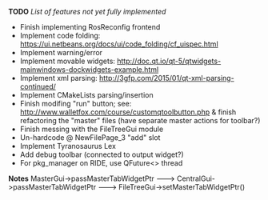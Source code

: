 **TODO**
*List of features not yet fully implemented*


- Finish implementing RosReconfig frontend
- Implement code folding: https://ui.netbeans.org/docs/ui/code_folding/cf_uispec.html
- Implement warning/error
- Implement movable widgets: http://doc.qt.io/qt-5/qtwidgets-mainwindows-dockwidgets-example.html
- Implement xml parsing: http://3gfp.com/2015/01/qt-xml-parsing-continued/
- Implement CMakeLists parsing/insertion
- Finish modifing "run" button; see: http://www.walletfox.com/course/customqtoolbutton.php
& finish refactoring the "master" files (have separate master actions for toolbar?)
- Finish messing with the FileTreeGui module
- Un-hardcode @ NewFilePage_3 "add" slot
- Implement Tyranosaurus Lex
- Add debug toolbar (connected to output widget?)
- For pkg_manager on RIDE, use QFuture<> thread



**Notes**
MasterGui->passMasterTabWidgetPtr ---> CentralGui->passMasterTabWidgetPtr ---> FileTreeGui->setMasterTabWidgetPtr()
